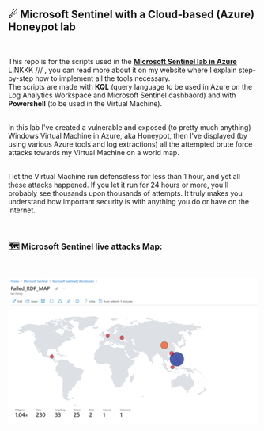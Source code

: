 <h2>☄ Microsoft Sentinel with a Cloud-based (Azure) Honeypot lab </h2>
<br />

This repo is for the scripts used in the  [<b>Microsoft Sentinel lab in Azure</b>](https://---) LINKKK   /// , you can read more about it on my website where I explain step-by-step how to implement all the tools necessary. <br />
The scripts are made with <b>KQL</b> (query language to be used in Azure on the Log Analytics Workspace and Microsoft Sentinel dashbaord) and with <b>Powershell</b> (to be used in the Virtual Machine). <br /> <br />

In this lab I've created a vulnerable and exposed (to pretty much anything) Windows Virtual Machine in Azure, aka Honeypot, then I've displayed (by using various Azure tools and log extractions) all the attempted brute force attacks towards my Virtual Machine on a world map. <br /> <br />

I let the Virtual Machine run defenseless for less than 1 hour, and yet all these attacks happened. If you let it run for 24 hours or more, you'll probably see thousands upon thousands of attempts. It truly makes you understand how important security is with anything you do or have on the internet. 

<br />

<h3>🗺 Microsoft Sentinel live attacks Map: </h3>  <br />

![map-image](labsentinel10.png)
